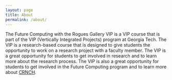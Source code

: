 ```yaml
---
layout: page
title: About
permalink: /about/
---
```


The Future Computing with the Rogues Gallery VIP is a VIP course that is part of the VIP (Vertically Integrated Projects) program at Georgia Tech. The VIP is a research-based course that is designed to give students the opportunity to work on a research project with a faculty member. The VIP is a great opportunity for students to get involved in research and to learn more about the research process. The VIP is also a great opportunity for students to get involved in the Future Computing program and to learn more about [CRNCH](https://crnch.gatech.edu).